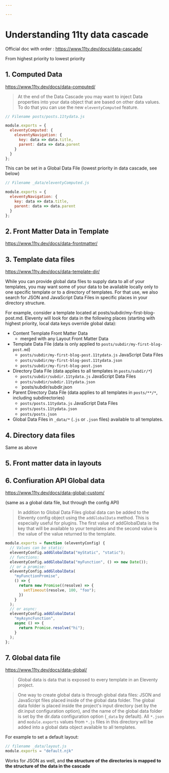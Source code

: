 ```yaml
---

---
```


# Understanding 11ty data cascade

Official doc with order : https://www.11ty.dev/docs/data-cascade/

From highest priority to lowest priority

## 1. Computed Data

https://www.11ty.dev/docs/data-computed/

> At the end of the Data Cascade you may want to inject Data properties into your data object that are based on other data values. To do that you can use the new `eleventyComputed` feature.

```javascript
// Filename posts/posts.11tydata.js

module.exports = {
  eleventyComputed: {
    eleventyNavigation: {
      key: data => data.title,
      parent: data => data.parent
    }
  }
};
```

This can be set in a Global Data File (lowest priority in data cascade, see below)


```javascript
// Filename _data/eleventyComputed.js

module.exports = {
  eleventyNavigation: {
    key: data => data.title,
    parent: data => data.parent
  }
};
```

## 2. Front Matter Data in Template

https://www.11ty.dev/docs/data-frontmatter/

## 3. Template data files

https://www.11ty.dev/docs/data-template-dir/

While you can provide global data files to supply data to all of your templates, you may want some of your data to be available locally only to one specific template or to a directory of templates. For that use, we also search for JSON and JavaScript Data Files in specific places in your directory structure.

For example, consider a template located at posts/subdir/my-first-blog-post.md. Eleventy will look for data in the following places (starting with highest priority, local data keys override global data):

- Content Template Front Matter Data
  - merged with any Layout Front Matter Data
- Template Data File (data is only applied to `posts/subdir/my-first-blog-post.md`)
  - `posts/subdir/my-first-blog-post.11tydata.js` JavaScript Data Files
  - `posts/subdir/my-first-blog-post.11tydata.json`
  - `posts/subdir/my-first-blog-post.json`
- Directory Data File (data applies to all templates in `posts/subdir/*`)
  - `posts/subdir/subdir.11tydata.js` JavaScript Data Files
  - `posts/subdir/subdir.11tydata.json`
  - `posts/subdir/subdir.json
- Parent Directory Data File (data applies to all templates in `posts/**/*`, including subdirectories)
  - `posts/posts.11tydata.js` JavaScript Data Files
  - `posts/posts.11tydata.json`
  - `posts/posts.json`
- Global Data Files in `_data/*` (`.js` or `.json` files) available to all templates.

## 4. Directory data files

Same as above

## 5. Front matter data in layouts

## 6. Confiuration API Global data

https://www.11ty.dev/docs/data-global-custom/

(same as a global data file, but through the config API)

> In addition to Global Data Files global data can be added to the Eleventy config object using the `addGlobalData` method. This is especially useful for plugins.
> The first value of addGlobalData is the key that will be available to your templates and the second value is the value of the value returned to the template.

```javascript
module.exports = function (eleventyConfig) {
  // Values can be static:
  eleventyConfig.addGlobalData("myStatic", "static");
  // functions:
  eleventyConfig.addGlobalData("myFunction", () => new Date());
  // or a promise:
  eleventyConfig.addGlobalData(
    "myFunctionPromise",
    () => {
      return new Promise((resolve) => {
        setTimeout(resolve, 100, "foo");
      })
    }
  );
  // or async:
  eleventyConfig.addGlobalData(
    "myAsyncFunction",
    async () => {
      return Promise.resolve("hi");
    }
  );
};
```

## 7. Global data file

https://www.11ty.dev/docs/data-global/

> Global data is data that is exposed to every template in an Eleventy project.

> One way to create global data is through global data files: JSON and JavaScript files placed inside of the global data folder. The global data folder is placed inside the project's input directory (set by the dir.input configuration option), and the name of the global data folder is set by the dir.data configuration option (`_data` by default). All `*.json` and `module.exports` values from `*.js` files in this directory will be added into a global data object available to all templates.

For example to set a default layout:

```javascript
// filename _data/layout.js
module.exports = "default.njk"
```

Works for JSON as well, and **the structure of the directories is mapped to the structure of the data in the cascade**
